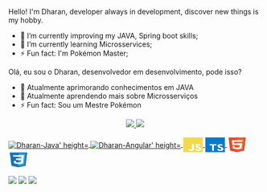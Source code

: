 Hello! I'm Dharan, developer always in development, discover new things is my hobby.
- 🔭   I’m currently improving my JAVA, Spring boot skills;
- 🌱   I’m currently learning Microsservices;
- ⚡   Fun fact: I'm Pokémon Master; 

Olá, eu sou o Dharan, desenvolvedor em desenvolvimento, pode isso?
- 🔭 Atualmente aprimorando conhecimentos em JAVA 
- 🌱 Atualmente aprendendo mais sobre Microsserviços 
- ⚡ Fun fact: Sou um Mestre Pokémon 

<div align="center">
  <a href="https://github.com/DharanCosta">
  <img height="180em" src="https://github-readme-stats.vercel.app/api?username=dharancosta&show_icons=true&theme=tokyonight&include_all_commits=true&count_private=true"/>
  <img height="180em" src="https://github-readme-stats.vercel.app/api/top-langs/?username=dharancosta&layout=compact&langs_count=7&theme=tokyonight"/>
</div>

<div style="display: inline_block"><br>
  <img align="center" alt="Dharan-Java' height="30" width="40" src="https://cdn.jsdelivr.net/gh/devicons/devicon/icons/java/java-original.svg">
    <img align="center" alt="Dharan-Angular' height="30" width="40" src="https://cdn.jsdelivr.net/gh/devicons/devicon/icons/angularjs/angularjs-original.svg">
  <img align="center" alt="Dharan-Js" height="30" width="40" src="https://raw.githubusercontent.com/devicons/devicon/master/icons/javascript/javascript-plain.svg">
  <img align="center" alt="Dharan-Ts" height="30" width="40" src="https://raw.githubusercontent.com/devicons/devicon/master/icons/typescript/typescript-plain.svg">
  <img align="center" alt="Dharan-HTML" height="30" width="40" src="https://raw.githubusercontent.com/devicons/devicon/master/icons/html5/html5-original.svg">
  <img align="center" alt="Dharan-CSS" height="30" width="40" src="https://raw.githubusercontent.com/devicons/devicon/master/icons/css3/css3-original.svg">
</div>
<br>
                                            
<div> 
  <a href="https://discord.gg/4j9jynF3" target="_blank"><img src="https://img.shields.io/badge/Discord-7289DA?style=for-the-badge&logo=discord&logoColor=white" target="_blank"></a> 
  <a href = "mailto:dharancosta@gmail.com"><img src="https://img.shields.io/badge/Gmail-D14836?style=for-the-badge&logo=gmail&logoColor=white" target="_blank"></a>
  <a href="https://www.linkedin.com/in/dharancosta/" target="_blank"><img src="https://img.shields.io/badge/-LinkedIn-%230077B5?style=for-the-badge&logo=linkedin&logoColor=white" target="_blank"></a> 
</div

